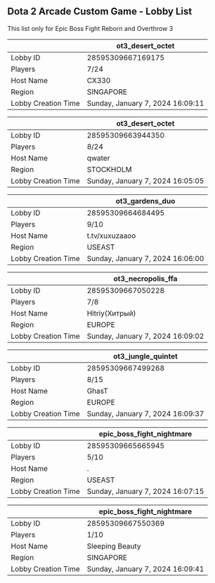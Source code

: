 ## Dota 2 Arcade Custom Game - Lobby List

This list only for Epic Boss Fight Reborn and Overthrow 3

|  | ot3_desert_octet |
| ------ | ------ |
| Lobby ID | 28595309667169175 |
| Players | 7/24 |
| Host Name | CX330 |
| Region | SINGAPORE |
| Lobby Creation Time | Sunday, January 7, 2024 16:09:11 |


|  | ot3_desert_octet |
| ------ | ------ |
| Lobby ID | 28595309663944350 |
| Players | 8/24 |
| Host Name | qwater |
| Region | STOCKHOLM |
| Lobby Creation Time | Sunday, January 7, 2024 16:05:05 |


|  | ot3_gardens_duo |
| ------ | ------ |
| Lobby ID | 28595309664684495 |
| Players | 9/10 |
| Host Name | t.tv/xuxuzaaoo |
| Region | USEAST |
| Lobby Creation Time | Sunday, January 7, 2024 16:06:00 |


|  | ot3_necropolis_ffa |
| ------ | ------ |
| Lobby ID | 28595309667050228 |
| Players | 7/8 |
| Host Name | Hitriy(Хитрый) |
| Region | EUROPE |
| Lobby Creation Time | Sunday, January 7, 2024 16:09:02 |


|  | ot3_jungle_quintet |
| ------ | ------ |
| Lobby ID | 28595309667499268 |
| Players | 8/15 |
| Host Name | GhasT |
| Region | EUROPE |
| Lobby Creation Time | Sunday, January 7, 2024 16:09:37 |


|  | epic_boss_fight_nightmare |
| ------ | ------ |
| Lobby ID | 28595309665665945 |
| Players | 5/10 |
| Host Name | . |
| Region | USEAST |
| Lobby Creation Time | Sunday, January 7, 2024 16:07:15 |


|  | epic_boss_fight_nightmare |
| ------ | ------ |
| Lobby ID | 28595309667550369 |
| Players | 1/10 |
| Host Name | Sleeping Beauty |
| Region | SINGAPORE |
| Lobby Creation Time | Sunday, January 7, 2024 16:09:41 |


